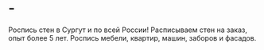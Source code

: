 # -
Роспись стен в Сургут и по всей России! Расписываем стен на заказ, опыт более 5 лет. Роспись мебели, квартир, машин, заборов и фасадов. 
